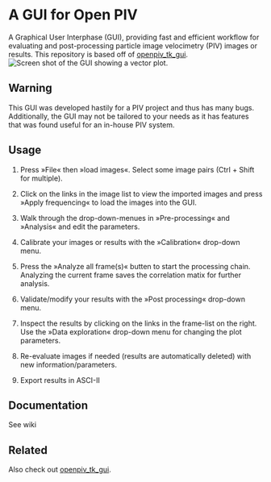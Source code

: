 # A GUI for Open PIV

A Graphical User Interphase (GUI), providing fast and efficient workflow for evaluating and post-processing particle image velocimetry (PIV) images or results. This repository is based off of [openpiv_tk_gui](https://github.com/OpenPIV/openpiv_tk_gui).
![Screen shot of the GUI showing a vector plot.](https://raw.githubusercontent.com/ErichZimmer/openpiv-python-gui/master/fig/piv_challenge_2014_case_b.JPG)

## Warning
This GUI was developed hastily for a PIV project and thus has many bugs. Additionally, the GUI may not be tailored to your needs as it has features that was found useful for an in-house PIV system. 

## Usage

1. Press »File« then »load images«. 
Select some image pairs (Ctrl + Shift for multiple).

2. Click on the links in the image list to view the imported 
images and press »Apply frequencing« to load the images
into the GUI.

3. Walk through the drop-down-menues in »Pre-processing«
and »Analysis« and edit the parameters.

4. Calibrate your images or results with the »Calibration« 
drop-down menu.
       
5. Press the »Analyze all frame(s)« butten to 
start the processing chain. Analyzing the current frame 
saves the correlation matix for further analysis.
    
6. Validate/modify your results with the »Post processing« 
drop-down menu.
    
7. Inspect the results by clicking on the links in the frame-list
on the right.
Use the »Data exploration« drop-down menu for changing
the plot parameters.

8. Re-evaluate images if needed (results are automatically
deleted) with new information/parameters.

9. Export results in ASCI-II


## Documentation <a id=documentation></a>

See wiki


## Related

Also check out [openpiv_tk_gui](https://github.com/OpenPIV/openpiv_tk_gui).
